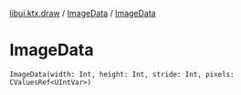 [libui.ktx.draw](../README.md) / [ImageData](README.md) / [ImageData](-image-data.md)

# ImageData

`ImageData(width: Int, height: Int, stride: Int, pixels: CValuesRef<UIntVar>)`
